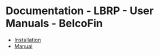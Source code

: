 # Documentation - LBRP - User Manuals - BelcoFin

- [Installation](Installation/README.md)
- [Manual](Manual/README.md)